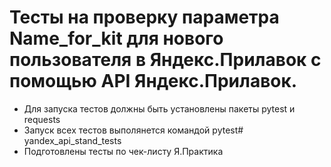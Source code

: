 ﻿# Тесты на проверку параметра Name_for_kit для нового пользователя в Яндекс.Прилавок с помощью API Яндекс.Прилавок.
- Для запуска тестов должны быть установлены пакеты pytest и requests
- Запуск всех тестов выполянется командой pytest# yandex_api_stand_tests
- Подготовлены тесты по чек-листу Я.Практика

